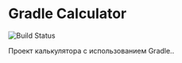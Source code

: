 # Gradle Calculator 

![Build Status](https://github.com/Sikorsky28/greeting-gradle/actions/workflows/gradle.yml/badge.svg)

Проект калькулятора с использованием Gradle..